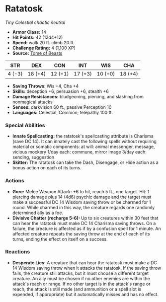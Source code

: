 # Ratatosk

*Tiny* *Celestial* *chaotic neutral*

- **Armor Class:** 14
- **Hit Points:** 42 (12d4+12)
- **Speed:** walk 20 ft. climb 20 ft.
- **Challenge Rating:** 4 (1,100 XP)
- **Source:** [Tome of Beasts](https://koboldpress.com/kpstore/product/tome-of-beasts-for-5th-edition-print/)

| STR | DEX | CON | INT | WIS | CHA |
| --- | --- | --- | --- | --- | --- |
| 4 (-3) | 18 (+4) | 12 (+1) | 17 (+3) | 10 (+0) | 18 (+4) |

- **Saving Throws**: Wis +4, Cha +4
- **Skills:** deception +6, persuasion +6, stealth +6
- **Damage Resistances:** bludgeoning, piercing, and slashing from nonmagical attacks
- **Senses:** darkvision 60 ft., passive Perception 10
- **Languages:** Celestial, Common; telepathy 100 ft.
### Special Abilities
- **Innate Spellcasting:** the ratatosk's spellcasting attribute is Charisma (save DC 14). It can innately cast the following spells without requiring material or somatic components:  at will: animal messenger, message, vicious mockery  1/day each: commune, mirror image  3/day each: sending, suggestion
- **Skitter:** The ratatosk can take the Dash, Disengage, or Hide action as a bonus action on each of its turns.
### Actions
- **Gore:** Melee Weapon Attack: +6 to hit, reach 5 ft., one target. Hit: 1 piercing damage plus 14 (4d6) psychic damage and the target must make a successful DC 14 Wisdom saving throw or be charmed for 1 round. While charmed in this way, the creature regards one randomly determined ally as a foe.
- **Divisive Chatter (recharge 5-6):** Up to six creatures within 30 feet that can hear the ratatosk must make DC 14 Charisma saving throws. On a failure, the creature is affected as if by a confusion spell for 1 minute. An affected creature repeats the saving throw at the end of each of its turns, ending the effect on itself on a success.
### Reactions
- **Desperate Lies:** A creature that can hear the ratatosk must make a DC 14 Wisdom saving throw when it attacks the ratatosk. If the saving throw fails, the creature still attacks, but it must choose a different target creature. An ally must be chosen if no other enemies are within the attack's reach or range. If no other target is in the attack's range or reach, the attack is still made (and ammunition or a spell slot is expended, if appropriate) but it automatically misses and has no effect.
